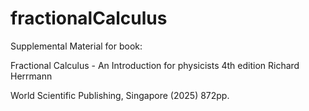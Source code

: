 # fractionalCalculus
Supplemental  Material for book: 

Fractional Calculus - An Introduction for physicists 4th edition
Richard Herrmann

World Scientific Publishing, Singapore  (2025) 872pp.
